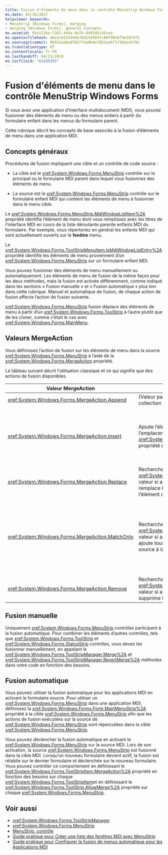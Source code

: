 ```yaml
---
title: Fusion d'éléments de menu dans le contrôle MenuStrip Windows Forms
ms.date: 03/30/2017
helpviewer_keywords:
- MenuStrip [Windows Forms], merging
- merging [Windows Forms], general concepts
ms.assetid: 95e113ba-f362-4dda-8a76-6d95ddc45cee
ms.openlocfilehash: dbe1c0325499e7b925d504fc80f9034f9e387475
ms.sourcegitcommit: 9b552addadfb57fab0b9e7852ed4f1f1b8a42f8e
ms.translationtype: HT
ms.contentlocale: fr-FR
ms.lasthandoff: 04/23/2019
ms.locfileid: "61936355"
---
```

# <a name="merging-menu-items-in-the-windows-forms-menustrip-control"></a>Fusion d'éléments de menu dans le contrôle MenuStrip Windows Forms
Si vous avez une application d’interface multidocument (MDI), vous pouvez fusionner des éléments de menu ou des menus entiers à partir du formulaire enfant dans les menus du formulaire parent.  
  
 Cette rubrique décrit les concepts de base associés à la fusion d’éléments de menu dans une application MDI.  
  
## <a name="general-concepts"></a>Concepts généraux  
 Procédures de fusion impliquent une cible et un contrôle de code source :  
  
- La cible est le <xref:System.Windows.Forms.MenuStrip> contrôle sur le principal ou le formulaire MDI parent dans lequel vous fusionnez des éléments de menu.  
  
- La source est le <xref:System.Windows.Forms.MenuStrip> contrôle sur le formulaire enfant MDI qui contient les éléments de menu à fusionner dans le menu cible.  
  
 Le <xref:System.Windows.Forms.MenuStrip.MdiWindowListItem%2A> propriété identifie l’élément de menu dont vous remplissez avec les titres de l’interface MDI en cours de la liste déroulante parente enfants MDI du formulaire. Par exemple, vous répertoriez en général les enfants MDI qui sont actuellement ouverts sur le **fenêtre** menu.  
  
 Le <xref:System.Windows.Forms.ToolStripMenuItem.IsMdiWindowListEntry%2A> propriété identifie les éléments de menu proviennent d’un <xref:System.Windows.Forms.MenuStrip> sur un formulaire enfant MDI.  
  
 Vous pouvez fusionner des éléments de menu manuellement ou automatiquement. Les éléments de menu de fusion de la même façon pour les deux méthodes, mais la fusion est activée différemment, comme indiqué dans les sections « Fusion manuelle » et « Fusion automatique » plus loin dans cette rubrique. Manuel et automatique de fusion, de chaque action de fusion affecte l’action de fusion suivante.  
  
 <xref:System.Windows.Forms.MenuStrip> fusion déplace des éléments de menu à partir d’un <xref:System.Windows.Forms.ToolStrip> à l’autre plutôt que de les cloner, comme c’était le cas avec <xref:System.Windows.Forms.MainMenu>.  
  
## <a name="mergeaction-values"></a>Valeurs MergeAction  
 Vous définissez l’action de fusion sur les éléments de menu dans la source <xref:System.Windows.Forms.MenuStrip> à l’aide de la <xref:System.Windows.Forms.MergeAction> propriété.  
  
 Le tableau suivant décrit l’utilisation classique et ce qui signifie que des actions de fusion disponibles.  
  
|Valeur MergeAction|Description|Utilisation courante|  
|-----------------------|-----------------|-----------------|  
|<xref:System.Windows.Forms.MergeAction.Append>|(Valeur par défaut) Ajoute l’élément source à la fin de la collection de l’élément cible.|Ajout d’éléments de menu à la fin du menu lorsqu’une partie du programme est activée.|  
|<xref:System.Windows.Forms.MergeAction.Insert>|Ajoute l’élément source à la collection de l’élément cible, à l’emplacement spécifié par le <xref:System.Windows.Forms.ToolStripItem.MergeIndex%2A> propriété définie sur l’élément source.|Ajout d’éléments de menu au milieu ou le début du menu lorsqu’une partie du programme est activée.<br /><br /> Si la valeur de <xref:System.Windows.Forms.ToolStripItem.MergeIndex%2A> est le même pour les deux éléments de menu, ils sont ajoutés dans l’ordre inverse. Définissez <xref:System.Windows.Forms.ToolStripItem.MergeIndex%2A> en conséquence pour conserver l’ordre d’origine.|  
|<xref:System.Windows.Forms.MergeAction.Replace>|Recherche une correspondance de texte, ou utilise le <xref:System.Windows.Forms.ToolStripItem.MergeIndex%2A> valeur si aucune correspondance de texte est trouvé, puis remplace l’élément de menu cible correspondant par l’élément de menu source.|Remplacement d’un élément de menu cible avec un élément de menu source du même nom qui fait quelque chose de différent.|  
|<xref:System.Windows.Forms.MergeAction.MatchOnly>|Recherche une correspondance de texte, ou utilise le <xref:System.Windows.Forms.ToolStripItem.MergeIndex%2A> valeur si aucune correspondance de texte est trouvé, puis ajoute tous les éléments de liste déroulante à partir de la source à la cible.|Création d’une structure de menu qui insère ou ajoute des éléments de menu dans un sous-menu ou supprime des éléments de menu à partir d’un sous-menu. Par exemple, vous pouvez ajouter un élément de menu à partir d’un enfant MDI à un principal <xref:System.Windows.Forms.MenuStrip> **Enregistrer sous** menu.<br /><br /> <xref:System.Windows.Forms.MergeAction.MatchOnly> vous permet de naviguer dans la structure de menu sans effectuer aucune action. Il fournit un moyen d’évaluer les éléments suivants.|  
|<xref:System.Windows.Forms.MergeAction.Remove>|Recherche une correspondance de texte, ou utilise le <xref:System.Windows.Forms.ToolStripItem.MergeIndex%2A> valeur si aucune correspondance de texte est trouvé, puis supprime l’élément de la cible.|Suppression d’un élément de menu à partir de la cible <xref:System.Windows.Forms.MenuStrip>.|  
  
## <a name="manual-merging"></a>Fusion manuelle  
 Uniquement <xref:System.Windows.Forms.MenuStrip> contrôles participent à la fusion automatique. Pour combiner les éléments d’autres contrôles, tels que <xref:System.Windows.Forms.ToolStrip> et <xref:System.Windows.Forms.StatusStrip> contrôles, vous devez les fusionner manuellement, en appelant le <xref:System.Windows.Forms.ToolStripManager.Merge%2A> et <xref:System.Windows.Forms.ToolStripManager.RevertMerge%2A> méthodes dans votre code en fonction des besoins.  
  
## <a name="automatic-merging"></a>Fusion automatique  
 Vous pouvez utiliser la fusion automatique pour les applications MDI en activant le formulaire source. Pour utiliser un <xref:System.Windows.Forms.MenuStrip> dans une application MDI, définissez la <xref:System.Windows.Forms.Form.MainMenuStrip%2A> propriété à la cible <xref:System.Windows.Forms.MenuStrip> afin que les actions de fusion exécutées sur la source de <xref:System.Windows.Forms.MenuStrip> sont répercutées dans la cible <xref:System.Windows.Forms.MenuStrip>.  
  
 Vous pouvez déclencher la fusion automatique en activant le <xref:System.Windows.Forms.MenuStrip> sur la source MDI. Lors de son activation, la source <xref:System.Windows.Forms.MenuStrip> est fusionné dans la cible MDI. Lorsqu’un nouveau formulaire devient actif, la fusion est rétablie sur le dernier formulaire et déclenchée sur le nouveau formulaire. Vous pouvez contrôler ce comportement en définissant le <xref:System.Windows.Forms.ToolStripItem.MergeAction%2A> propriété en fonction des besoins sur chaque <xref:System.Windows.Forms.ToolStripItem>et en définissant le <xref:System.Windows.Forms.ToolStrip.AllowMerge%2A> propriété sur chaque <xref:System.Windows.Forms.MenuStrip>.  
  
## <a name="see-also"></a>Voir aussi

- <xref:System.Windows.Forms.ToolStripManager>
- <xref:System.Windows.Forms.MenuStrip>
- [MenuStrip, contrôle](menustrip-control-windows-forms.md)
- [Guide pratique pour Créer une liste des fenêtres MDI avec MenuStrip](how-to-create-an-mdi-window-list-with-menustrip-windows-forms.md)
- [Guide pratique pour Configurer la fusion de menus automatique pour les Applications MDI](how-to-set-up-automatic-menu-merging-for-mdi-applications.md)
